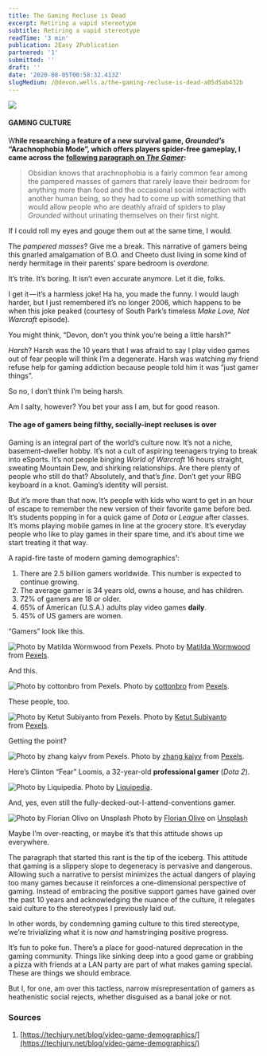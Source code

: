 ```yaml
---
title: The Gaming Recluse is Dead
excerpt: Retiring a vapid stereotype
subtitle: Retiring a vapid stereotype
readTime: '3 min'
publication: 2Easy 2Publication
partnered: '1'
submitted: ''
draft: ''
date: '2020-08-05T00:58:32.413Z'
slugMedium: /@devon.wells.a/the-gaming-recluse-is-dead-a05d5ab432b
---
```


![](https://cdn-images-1.medium.com/max/2560/1*dWyiiinzpSfktLeuKh-jKg.png)

#### GAMING CULTURE

W**hile researching a feature of a new survival game, _Grounded’s_ “Arachnophobia Mode”, which offers players spider-free gameplay, I came across the** [**following paragraph on _The Gamer_**](https://www.thegamer.com/grounded-arachnophobia-mode-guide/)**:**

> Obsidian knows that arachnophobia is a fairly common fear among the pampered masses of gamers that rarely leave their bedroom for anything more than food and the occasional social interaction with another human being, so they had to come up with something that would allow people who are deathly afraid of spiders to play _Grounded_ without urinating themselves on their first night.

If I could roll my eyes and gouge them out at the same time, I would.

The _pampered masses_? Give me a break. This narrative of gamers being this gnarled amalgamation of B.O. and Cheeto dust living in some kind of nerdy hermitage in their parents’ spare bedroom is _overdone._

It’s trite. It’s boring. It isn’t even accurate anymore. Let it die, folks.

I get it — it’s a harmless joke! Ha ha, you made the funny. I would laugh harder, but I just remembered it’s no longer 2006, which happens to be when this joke peaked (courtesy of South Park’s timeless _Make Love, Not Warcraft_ episode).

You might think, “Devon, don’t you think you’re being a little harsh?”

_Harsh_? Harsh was the 10 years that I was afraid to say I play video games out of fear people will think I’m a degenerate. Harsh was watching my friend refuse help for gaming addiction because people told him it was “just gamer things”.

So no, I don’t think I’m being harsh.

Am I salty, however? You bet your ass I am, but for good reason.

#### The age of gamers being filthy, socially-inept recluses is over

Gaming is an integral part of the world’s culture now. It’s not a niche, basement-dweller hobby. It’s not a cult of aspiring teenagers trying to break into eSports. It’s not people binging _World of Warcraft_ 16 hours straight, sweating Mountain Dew, and shirking relationships. Are there plenty of people who still do that? Absolutely, and that’s _fine_. Don’t get your RBG keyboard in a knot. Gaming’s identity will persist.

But it’s more than that now. It’s people with kids who want to get in an hour of escape to remember the new version of their favorite game before bed. It’s students popping in for a quick game of _Dota_ or _League_ after classes. It’s moms playing mobile games in line at the grocery store. It’s everyday people who like to play games in their spare time, and it’s about time we start treating it that way.

A rapid-fire taste of modern gaming demographics¹:

1.  There are 2.5 billion gamers worldwide. This number is expected to continue growing.
2.  The average gamer is 34 years old, owns a house, and has children.
3.  72% of gamers are 18 or older.
4.  65% of American (U.S.A.) adults play video games **daily**.
5.  45% of US gamers are women.

“Gamers” look like this.

![Photo by [Matilda Wormwood](https://www.pexels.com/@matilda-wormwood?utm_content=attributionCopyText&utm_medium=referral&utm_source=pexels) from [Pexels](https://www.pexels.com/photo/photo-of-woman-sitting-on-couch-4101041/?utm_content=attributionCopyText&utm_medium=referral&utm_source=pexels).](https://cdn-images-1.medium.com/max/800/1*YabHjhDkxcwOL_QUao3A5A.jpeg)
Photo by [Matilda Wormwood](https://www.pexels.com/@matilda-wormwood?utm_content=attributionCopyText&utm_medium=referral&utm_source=pexels) from [Pexels](https://www.pexels.com/photo/photo-of-woman-sitting-on-couch-4101041/?utm_content=attributionCopyText&utm_medium=referral&utm_source=pexels).

And this.

![Photo by [cottonbro](https://www.pexels.com/@cottonbro?utm_content=attributionCopyText&utm_medium=referral&utm_source=pexels) from [Pexels](https://www.pexels.com/photo/couple-hands-love-evening-4009622/?utm_content=attributionCopyText&utm_medium=referral&utm_source=pexels).](https://cdn-images-1.medium.com/max/800/1*a9XoRloe8n2joBpjjMhSYQ.jpeg)
Photo by [cottonbro](https://www.pexels.com/@cottonbro?utm_content=attributionCopyText&utm_medium=referral&utm_source=pexels) from [Pexels](https://www.pexels.com/photo/couple-hands-love-evening-4009622/?utm_content=attributionCopyText&utm_medium=referral&utm_source=pexels).

These people, too.

![Photo by [Ketut Subiyanto](https://www.pexels.com/@ketut-subiyanto?utm_content=attributionCopyText&utm_medium=referral&utm_source=pexels) from [Pexels](https://www.pexels.com/photo/positive-ethnic-child-not-giving-father-to-play-video-games-4545956/?utm_content=attributionCopyText&utm_medium=referral&utm_source=pexels).](https://cdn-images-1.medium.com/max/800/1*u631J6teJ-PCJoHwYb82ww.jpeg)
Photo by [Ketut Subiyanto](https://www.pexels.com/@ketut-subiyanto?utm_content=attributionCopyText&utm_medium=referral&utm_source=pexels) from [Pexels](https://www.pexels.com/photo/positive-ethnic-child-not-giving-father-to-play-video-games-4545956/?utm_content=attributionCopyText&utm_medium=referral&utm_source=pexels).

Getting the point?

![Photo by [zhang kaiyv](https://www.pexels.com/@zhangkaiyv?utm_content=attributionCopyText&utm_medium=referral&utm_source=pexels) from [Pexels](https://www.pexels.com/photo/three-boys-sitting-beside-door-2884572/?utm_content=attributionCopyText&utm_medium=referral&utm_source=pexels).](https://cdn-images-1.medium.com/max/800/1*dT-UPSscYwqvavQok0BQjA.jpeg)
Photo by [zhang kaiyv](https://www.pexels.com/@zhangkaiyv?utm_content=attributionCopyText&utm_medium=referral&utm_source=pexels) from [Pexels](https://www.pexels.com/photo/three-boys-sitting-beside-door-2884572/?utm_content=attributionCopyText&utm_medium=referral&utm_source=pexels).

Here’s Clinton “Fear” Loomis, a 32-year-old **professional gamer** (_Dota 2_).

![Photo by [Liquipedia](https://liquipedia.net/dota2/Fear).](https://cdn-images-1.medium.com/max/800/1*J0qgfndj_tUGbo8hWvjbKw.jpeg)
Photo by [Liquipedia](https://liquipedia.net/dota2/Fear).

And, yes, even still the fully-decked-out-I-attend-conventions gamer.

![Photo by [Florian Olivo](https://unsplash.com/@florianolv?utm_source=medium&utm_medium=referral) on [Unsplash](https://unsplash.com?utm_source=medium&utm_medium=referral)](https://cdn-images-1.medium.com/max/800/0*nj97sn-B3ldJNrRy)
Photo by [Florian Olivo](https://unsplash.com/@florianolv?utm_source=medium&utm_medium=referral) on [Unsplash](https://unsplash.com?utm_source=medium&utm_medium=referral)

Maybe I’m over-reacting, or maybe it’s that this attitude shows up everywhere.

The paragraph that started this rant is the tip of the iceberg. This attitude that gaming is a slippery slope to degeneracy is pervasive and dangerous. Allowing such a narrative to persist minimizes the actual dangers of playing too many games because it reinforces a one-dimensional perspective of gaming. Instead of embracing the positive support games have gained over the past 10 years and acknowledging the nuance of the culture, it relegates said culture to the stereotypes I previously laid out.

In other words, by condemning gaming culture to this tired stereotype, we’re trivializing what it is now _and_ hamstringing positive progress.

It’s fun to poke fun. There’s a place for good-natured deprecation in the gaming community. Things like sinking deep into a good game or grabbing a pizza with friends at a LAN party are part of what makes gaming special. These are things we should embrace.

But I, for one, am over this tactless, narrow misrepresentation of gamers as heathenistic social rejects, whether disguised as a banal joke or not.

### Sources

1.  [https://techjury.net/blog/video-game-demographics/](https://techjury.net/blog/video-game-demographics/)